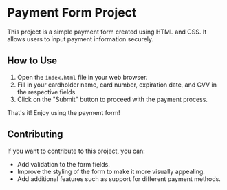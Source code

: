 # Payment Form Project

This project is a simple payment form created using HTML and CSS. It allows users to input payment information securely.

## How to Use

1. Open the `index.html` file in your web browser.
2. Fill in your cardholder name, card number, expiration date, and CVV in the respective fields.
3. Click on the "Submit" button to proceed with the payment process.

That's it! Enjoy using the payment form!

## Contributing

If you want to contribute to this project, you can:

- Add validation to the form fields.
- Improve the styling of the form to make it more visually appealing.
- Add additional features such as support for different payment methods.


